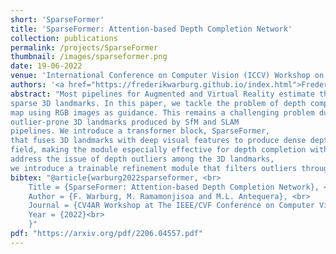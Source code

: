 ```yaml
---
short: 'SparseFormer'
title: 'SparseFormer: Attention-based Depth Completion Network'
collection: publications
permalink: /projects/SparseFormer
thumbnail: /images/sparseformer.png
date: 19-06-2022
venue: 'International Conference on Computer Vision (ICCV) Workshop on 3D Reconstruction in the Wild'
authors: '<a href="https://frederikwarburg.github.io/index.html">Frederik Warburg</a>, <a href="/about.html">Micha\"el Ramamonjisoa</a>, and <a href="https://m.lopezantequera.com/">Manuel López-Antequera</a>'
abstract: "Most pipelines for Augmented and Virtual Reality estimate the ego-motion of the camera by creating a map of
sparse 3D landmarks. In this paper, we tackle the problem of depth completion, that is, densifying this sparse 3D
map using RGB images as guidance. This remains a challenging problem due to the low density, non-uniform and
outlier-prone 3D landmarks produced by SfM and SLAM
pipelines. We introduce a transformer block, SparseFormer,
that fuses 3D landmarks with deep visual features to produce dense depth. The SparseFormer has a global receptive
field, making the module especially effective for depth completion with low-density and non-uniform landmarks. To
address the issue of depth outliers among the 3D landmarks,
we introduce a trainable refinement module that filters outliers through attention between the sparse landmarks"
bibtex: "@article{warburg2022sparseformer, <br>
    Title = {SparseFormer: Attention-based Depth Completion Network}, <br>
    Author = {F. Warburg, M. Ramamonjisoa and M.L. Antequera}, <br>
    Journal = {CV4AR Workshop at The IEEE/CVF Conference on Computer Vision and Pattern Recognition (CVPR)}, <br>
    Year = {2022}<br>
    }"
pdf: "https://arxiv.org/pdf/2206.04557.pdf"
---
```


